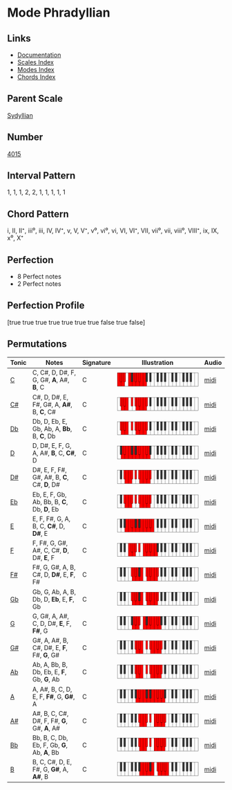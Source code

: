 # Mode Phradyllian

## Links

- [Documentation](index.md)
- [Scales Index](Scales.md)
- [Modes Index](Modes.md)
- [Chords Index](Chords.md)

## Parent Scale

[Sydyllian](ScaleSydyllian.md)

## Number

[4015](https://ianring.com/musictheory/scales/4015)

## Interval Pattern

1, 1, 1, 2, 2, 1, 1, 1, 1, 1

## Chord Pattern

i, II, II⁺, iii⁰, iii, IV, IV⁺, v, V, V⁺, v⁰, vi⁰, vi, VI, VI⁺, VII, vii⁰, vii, viii⁰, VIII⁺, ix, IX, x⁰, X⁺

## Perfection

- 8 Perfect notes
- 2 Perfect notes

## Perfection Profile

[true true true true true true true false true false]

## Permutations

| Tonic | Notes | Signature | Illustration | Audio |
|-------|-------|-----------|--------------|-------|
| [C](ModeCNaturalPhradyllian.md) | C, C#, D, D#, F, G, G#, **A**, A#, **B**, C | C | ![CNaturalPhradyllian](ModeCNaturalPhradyllian.png) | [midi](https://github.com/edipermadi/music/blob/main/docs/ModeCNaturalPhradyllian.mid?raw=true) |
| [C#](ModeCSharpPhradyllian.md) | C#, D, D#, E, F#, G#, A, **A#**, B, **C**, C# | C | ![CSharpPhradyllian](ModeCSharpPhradyllian.png) | [midi](https://github.com/edipermadi/music/blob/main/docs/ModeCSharpPhradyllian.mid?raw=true) |
| [Db](ModeDFlatPhradyllian.md) | Db, D, Eb, E, Gb, Ab, A, **Bb**, B, **C**, Db | C | ![DFlatPhradyllian](ModeDFlatPhradyllian.png) | [midi](https://github.com/edipermadi/music/blob/main/docs/ModeDFlatPhradyllian.mid?raw=true) |
| [D](ModeDNaturalPhradyllian.md) | D, D#, E, F, G, A, A#, **B**, C, **C#**, D | C | ![DNaturalPhradyllian](ModeDNaturalPhradyllian.png) | [midi](https://github.com/edipermadi/music/blob/main/docs/ModeDNaturalPhradyllian.mid?raw=true) |
| [D#](ModeDSharpPhradyllian.md) | D#, E, F, F#, G#, A#, B, **C**, C#, **D**, D# | C | ![DSharpPhradyllian](ModeDSharpPhradyllian.png) | [midi](https://github.com/edipermadi/music/blob/main/docs/ModeDSharpPhradyllian.mid?raw=true) |
| [Eb](ModeEFlatPhradyllian.md) | Eb, E, F, Gb, Ab, Bb, B, **C**, Db, **D**, Eb | C | ![EFlatPhradyllian](ModeEFlatPhradyllian.png) | [midi](https://github.com/edipermadi/music/blob/main/docs/ModeEFlatPhradyllian.mid?raw=true) |
| [E](ModeENaturalPhradyllian.md) | E, F, F#, G, A, B, C, **C#**, D, **D#**, E | C | ![ENaturalPhradyllian](ModeENaturalPhradyllian.png) | [midi](https://github.com/edipermadi/music/blob/main/docs/ModeENaturalPhradyllian.mid?raw=true) |
| [F](ModeFNaturalPhradyllian.md) | F, F#, G, G#, A#, C, C#, **D**, D#, **E**, F | C | ![FNaturalPhradyllian](ModeFNaturalPhradyllian.png) | [midi](https://github.com/edipermadi/music/blob/main/docs/ModeFNaturalPhradyllian.mid?raw=true) |
| [F#](ModeFSharpPhradyllian.md) | F#, G, G#, A, B, C#, D, **D#**, E, **F**, F# | C | ![FSharpPhradyllian](ModeFSharpPhradyllian.png) | [midi](https://github.com/edipermadi/music/blob/main/docs/ModeFSharpPhradyllian.mid?raw=true) |
| [Gb](ModeGFlatPhradyllian.md) | Gb, G, Ab, A, B, Db, D, **Eb**, E, **F**, Gb | C | ![GFlatPhradyllian](ModeGFlatPhradyllian.png) | [midi](https://github.com/edipermadi/music/blob/main/docs/ModeGFlatPhradyllian.mid?raw=true) |
| [G](ModeGNaturalPhradyllian.md) | G, G#, A, A#, C, D, D#, **E**, F, **F#**, G | C | ![GNaturalPhradyllian](ModeGNaturalPhradyllian.png) | [midi](https://github.com/edipermadi/music/blob/main/docs/ModeGNaturalPhradyllian.mid?raw=true) |
| [G#](ModeGSharpPhradyllian.md) | G#, A, A#, B, C#, D#, E, **F**, F#, **G**, G# | C | ![GSharpPhradyllian](ModeGSharpPhradyllian.png) | [midi](https://github.com/edipermadi/music/blob/main/docs/ModeGSharpPhradyllian.mid?raw=true) |
| [Ab](ModeAFlatPhradyllian.md) | Ab, A, Bb, B, Db, Eb, E, **F**, Gb, **G**, Ab | C | ![AFlatPhradyllian](ModeAFlatPhradyllian.png) | [midi](https://github.com/edipermadi/music/blob/main/docs/ModeAFlatPhradyllian.mid?raw=true) |
| [A](ModeANaturalPhradyllian.md) | A, A#, B, C, D, E, F, **F#**, G, **G#**, A | C | ![ANaturalPhradyllian](ModeANaturalPhradyllian.png) | [midi](https://github.com/edipermadi/music/blob/main/docs/ModeANaturalPhradyllian.mid?raw=true) |
| [A#](ModeASharpPhradyllian.md) | A#, B, C, C#, D#, F, F#, **G**, G#, **A**, A# | C | ![ASharpPhradyllian](ModeASharpPhradyllian.png) | [midi](https://github.com/edipermadi/music/blob/main/docs/ModeASharpPhradyllian.mid?raw=true) |
| [Bb](ModeBFlatPhradyllian.md) | Bb, B, C, Db, Eb, F, Gb, **G**, Ab, **A**, Bb | C | ![BFlatPhradyllian](ModeBFlatPhradyllian.png) | [midi](https://github.com/edipermadi/music/blob/main/docs/ModeBFlatPhradyllian.mid?raw=true) |
| [B](ModeBNaturalPhradyllian.md) | B, C, C#, D, E, F#, G, **G#**, A, **A#**, B | C | ![BNaturalPhradyllian](ModeBNaturalPhradyllian.png) | [midi](https://github.com/edipermadi/music/blob/main/docs/ModeBNaturalPhradyllian.mid?raw=true) |
